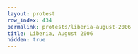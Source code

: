 ```yaml
---
layout: protest
row_index: 434
permalink: protests/liberia-august-2006
title: Liberia, August 2006
hidden: true
---
```

